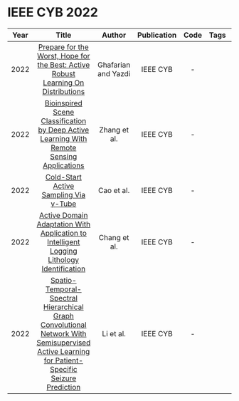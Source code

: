 # IEEE CYB 2022

| Year |                                                                                             Title                                                                                             |       Author        | Publication | Code | Tags | Notes |
|:----:|:---------------------------------------------------------------------------------------------------------------------------------------------------------------------------------------------:|:-------------------:|:-----------:|:----:|:----:|:-----:|
| 2022 |                               [Prepare for the Worst, Hope for the Best: Active Robust Learning On Distributions](https://ieeexplore.ieee.org/document/9440861)                               | Ghafarian and Yazdi |  IEEE CYB   |  -   |      |       |
| 2022 |                           [Bioinspired Scene Classification by Deep Active Learning With Remote Sensing Applications](https://ieeexplore.ieee.org/document/9364931)                           |    Zhang et al.     |  IEEE CYB   |  -   |      |       |
| 2022 |                                                     [Cold-Start Active Sampling Via γ-Tube](https://ieeexplore.ieee.org/document/9409772)                                                     |     Cao et al.      |  IEEE CYB   |  -   |      |       |
| 2022 |                           [Active Domain Adaptation With Application to Intelligent Logging Lithology Identification](https://ieeexplore.ieee.org/document/9357423)                           |    Chang et al.     |  IEEE CYB   |  -   |      |       |
| 2022 | [Spatio-Temporal-Spectral Hierarchical Graph Convolutional Network With Semisupervised Active Learning for Patient-Specific Seizure Prediction](https://ieeexplore.ieee.org/document/9440862) |      Li et al.      |  IEEE CYB   |  -   |      |       |
